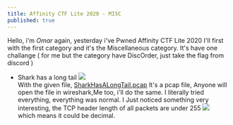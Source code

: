 ```yaml
---
title: Affinity CTF Lite 2020 - MISC
published: true
---
```

Hello, i'm *Omar* again, yesterday i've Pwned Affinity CTF Lite 2020
I'll first with the first category and it's the Miscellaneous category.
It's have one challange ( for me but the category have DiscOrder, just take the flag from discord )
- Shark has a long tail
![](/../../assets/img/affctf/sharkchallange.png)<br>
With the given file, [SharkHasALongTail.pcap](https://github.com/omakmoh/omakmoh.github.io/blob/main/assets/affctf/SharkHasALongTail.pcap) It's a pcap file,
Anyone will open the file in wireshark,Me too, i'll do the same.
I literally tried everything, everything was normal.
I Just noticed something very interesting, the TCP header length of all packets are under 255
![](/../../assets/img/affctf/packetslen.png)<br>
which means it could be decimal.
